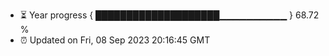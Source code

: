 - ⏳ Year progress { ████████████████████▁▁▁▁▁▁▁▁▁▁ } 68.72 %
- ⏰ Updated on Fri, 08 Sep 2023 20:16:45 GMT

